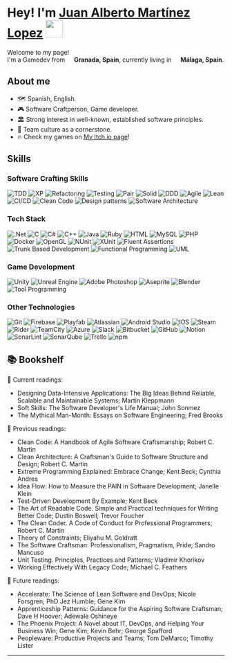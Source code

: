 # Hey! I'm [Juan Alberto Martínez Lopez](https://www.linkedin.com/in/juan-albert/)  <img src="https://emojis.slackmojis.com/emojis/images/1643514588/5906/this-is-fine-fire.gif" width="40"/>

<p>Welcome to my page! </br> I'm a Gamedev from <img src="https://cdn-icons-png.flaticon.com/128/323/323365.png" width="13"/> <b>Granada, Spain</b>, currently living in <img src="https://cdn-icons-png.flaticon.com/128/323/323365.png" width="13"/> <b>Málaga, Spain</b>. </p>

## About me

* 🗺 Spanish, English.
* 🎮 Software Craftperson, Game developer.
* 🏛️ Strong interest in well-known, established software principles.
* 🤝 Team culture as a cornerstone.
* 🔥 Check my games on [My Itch.io page](https://whiestar.itch.io/)!

## Skills

### Software Crafting Skills

<p>
<img alt="TDD" src="https://img.shields.io/badge/TDD-e5807c?style=flat-square" />
<img alt="XP" src="https://img.shields.io/badge/XP-e27d8c?style=flat-square" />
<img alt="Refactoring" src="https://img.shields.io/badge/Refactoring-dd7c9b?style=flat-square" />
<img alt="Testing" src="https://img.shields.io/badge/Test_Automation-d67caa?style=flat-square" />
<img alt="Pair" src="https://img.shields.io/badge/Pair%2FMob_Programming-ce7db9?style=flat-square" />
<img alt="Solid" src="https://img.shields.io/badge/SOLID-c37fc5?style=flat-square" />
<img alt="DDD" src="https://img.shields.io/badge/DDD-b682d0?style=flat-square" />
<img alt="Agile" src="https://img.shields.io/badge/Agile-a985d9?style=flat-square" />
<img alt="Lean" src="https://img.shields.io/badge/Lean-9989df?style=flat-square" />
<img alt="CI/CD" src="https://img.shields.io/badge/CI/CD-888de2?style=flat-square" />
<img alt="Clean Code" src="https://img.shields.io/badge/Clean%20Code-7592e2?style=flat-square" />
<img alt="Design patterns" src="https://img.shields.io/badge/Design%20patterns-6196e0?style=flat-square" />
<img alt="Software Architecture" src="https://img.shields.io/badge/Software%20Architecture-4a9ada?style=flat-square" />

</p>

### Tech Stack

<p>
<img alt=".Net" src="https://img.shields.io/badge/.NET-22cadd?style=flat-square&logo=.net&logoColor=white" />
<img alt="C" src="https://img.shields.io/badge/c-1ccbcd.svg?style=flat-square&logo=c&logoColor=white" />
<img alt="C#" src="https://img.shields.io/badge/c%23-2ccbbb.svg?style=flat-square&logo=csharp&logoColor=white" />
<img alt="C++" src="https://img.shields.io/badge/c++-42caa8.svg?style=flat-square&logo=c%2B%2B&logoColor=white" />
<img alt="Java" src="https://img.shields.io/badge/java-59c895.svg?style=flat-square&logo=openjdk&logoColor=white" />
<img alt="Ruby" src="https://img.shields.io/badge/ruby-6fc482.svg?style=flat-square&logo=ruby&logoColor=white" />
<img alt="HTML" src="https://img.shields.io/badge/html5-84c070.svg?style=flat-square&logo=html5&logoColor=white" />
<img alt="MySQL" src="https://img.shields.io/badge/mysql-97ba5f.svg?style=flat-square&logo=mysql&logoColor=white" />
<img alt="PHP" src="https://img.shields.io/badge/php-a8b44f.svg?style=flat-square&logo=php&logoColor=white" />
<img alt="Docker" src="https://img.shields.io/badge/-Docker-b7ad44?style=flat-square&logo=docker&logoColor=white" />
<img alt="OpenGL" src="https://img.shields.io/badge/OpenGL-c4a53d.svg?style=flat-square&logo=opengl" />
<img alt="NUnit" src="https://img.shields.io/badge/NUnit-cf9e3d?style=flat-square" />
<img alt="XUnit" src="https://img.shields.io/badge/XUnit-d89644?style=flat-square" />
<img alt="Fluent Assertions" src="https://img.shields.io/badge/Fluent%20Assertions-df8f4f?style=flat-square" />
<img alt="Trunk Based Development" src="https://img.shields.io/badge/Trunk%20Based%20Development-e3895d?style=flat-square" />
<img alt="Functional Programming" src="https://img.shields.io/badge/Functional%20Programming-e5846c?style=flat-square" />
<img alt="UML" src="https://img.shields.io/badge/UML-e5807c?style=flat-square" />
</p>

### Game Development

<p>
<img alt="Unity" src="https://img.shields.io/badge/unity-%23000000.svg?style=flat-square&logo=unity&logoColor=white" />
<img alt="Unreal Engine" src="https://img.shields.io/badge/unrealengine-%23313131.svg?style=flat-square&logo=unrealengine&logoColor=white" />
<img alt="Adobe Photoshop" src="https://img.shields.io/badge/adobe%20photoshop-%2331A8FF.svg?style=flat-square&logo=adobe%20photoshop&logoColor=white" />
<img alt="Aseprite" src="https://img.shields.io/badge/Aseprite-FFFFFF?style=flat-square&logo=Aseprite&logoColor=#7D929E" />
<img alt="Blender" src="https://img.shields.io/badge/blender-%23F5792A.svg?style=flat-square&logo=blender&logoColor=white" />
<img alt="Tool Programming" src="https://img.shields.io/badge/Tool%2FProgramming-blue?style=flat-square" />
</p>

### Other Technologies

<p>
<img alt="Git" src="https://img.shields.io/badge/git-%23F05033.svg?style=flat-square&logo=git&logoColor=white" />
<img alt="Firebase" src="https://img.shields.io/badge/firebase-a08021?style=flat-square&logo=firebase&logoColor=ffcd34" />
<img alt="Playfab" src="https://img.shields.io/badge/Playfab-blue?style=flat-square" />
<img alt="Atlassian" src="https://img.shields.io/badge/Atlassian-blue?style=flat-square" />
<img alt="Android Studio" src="https://img.shields.io/badge/android%20studio-346ac1?style=flat-square&logo=android%20studio&logoColor=white" />
<img alt="IOS" src="https://img.shields.io/badge/iOS-000000?style=flat-square&logo=ios&logoColor=white" />
<img alt="Steam" src="https://img.shields.io/badge/steam-%23000000.svg?style=flat-square&logo=steam&logoColor=white" />
<img alt="Rider" src="https://img.shields.io/badge/Rider-000000.svg?style=flat-square&logo=Rider&logoColor=white&color=black&labelColor=crimson" />
<img alt="TeamCity" src="https://img.shields.io/badge/teamcity-000000.svg?style=flat-square&logo=teamcity&logoColor=white" />
<img alt="Azure" src="https://img.shields.io/badge/azure-%230072C6.svg?style=flat-square&logo=microsoftazure&logoColor=white" />
<img alt="Slack" src="https://img.shields.io/badge/Slack-4A154B?style=flat-square&logo=slack&logoColor=white" />
<img alt="Bitbucket" src="https://img.shields.io/badge/bitbucket-%230047B3.svg?style=flat-square&logo=bitbucket&logoColor=white" />
<img alt="GitHub" src="https://img.shields.io/badge/github-%23121011.svg?style=flat-square&logo=github&logoColor=white" />
<img alt="Notion" src="https://img.shields.io/badge/Notion-%23000000.svg?style=flat-square&logo=notion&logoColor=white" />
<img alt="SonarLint" src="https://img.shields.io/badge/SonarLint-CB2029?style=flat-square&logo=SONARLINT&logoColor=white" />
<img alt="SonarQube" src="https://img.shields.io/badge/SonarQube-black?style=flat-square&logo=sonarqube&logoColor=4E9BCD" />
<img alt="Trello" src="https://img.shields.io/badge/Trello-%23026AA7.svg?style=flat-square&logo=Trello&logoColor=white" />
<img alt="npm" src="https://img.shields.io/badge/-NPM-CB3837?style=flat-square&logo=npm&logoColor=white" />
</p>

## 📚 Bookshelf

📖 Current readings:

* Designing Data-Intensive Applications: The Big Ideas Behind Reliable, Scalable and Maintainable Systems; Martin Kleppmann
* Soft Skills: The Software Developer's Life Manual; John Sonmez
* The Mythical Man-Month: Essays on Software Engineering; Fred Brooks

📕 Previous readings:

* Clean Code: A Handbook of Agile Software Craftsmanship; Robert C. Martin
* Clean Architecture: A Craftsman's Guide to Software Structure and Design; Robert C. Martin
* Extreme Programming Explained: Embrace Change; Kent Beck; Cynthia Andres
* Idea Flow: How to Measure the PAIN in Software Development; Janelle Klein
* Test-Driven Development By Example; Kent Beck
* The Art of Readable Code. Simple and Practical techniques for Writing Better Code; Dustin Boswell; Trevor Foucher
* The Clean Coder. A Code of Conduct for Professional Programmers; Robert C. Martin
* Theory of Constraints; Eliyahu M. Goldratt
* The Software Craftsman: Professionalism, Pragmatism, Pride; Sandro Mancuso
* Unit Testing. Principles, Practices and Patterns; Vladimir Khorikov
* Working Effectively With Legacy Code; Michael C. Feathers

🔮 Future readings:

* Accelerate: The Science of Lean Software and DevOps; Nicole Forsgren; PhD Jez Humble; Gene Kim
* Apprenticeship Patterns: Guidance for the Aspiring Software Craftsman; Dave H Hoover; Adewale Oshineye
* The Phoenix Project: A Novel about IT, DevOps, and Helping Your Business Win; Gene Kim; Kevin Behr; George Spafford
* Peopleware: Productive Projects and Teams; Tom DeMarco; Timothy Lister

---
